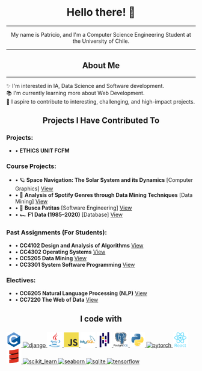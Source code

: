 <h1 align="center">Hello there! 👋</h1>

---

<p align="center">
  My name is Patricio, and I'm a Computer Science Engineering Student at the University of Chile.
</p>

---

<h2 align="center">About Me</h2>

---

<p align="left">✨ I'm interested in IA, Data Science and Software development. <br>📚 I'm currently learning more about Web Development.<br>🎯 I aspire to contribute to interesting, challenging, and high-impact projects.</p>


###
<h2 align="center">Projects I Have Contributed To</h2>

### Projects:
- &#8226; **ETHICS UNIT FCFM**  

### Course Projects:
- &#8226; 🪐 **Space Navigation: The Solar System and its Dynamics** [Computer Graphics] [View](https://github.com/patricioespinozaa/CC3501-Computer-Graphics-Space-Navigation-The-Solar-System-and-Its-Dynamics)
- &#8226; 🎵 **Analysis of Spotify Genres through Data Mining Techniques** [Data Mining] [View](https://github.com/patricioespinozaa/CC5205-Proyecto-Mineria-de-datos)
- &#8226; 🐾 **Busca Patitas** [Software Engineering] [View](https://github.com/patricioespinozaa/CC4401-Software-Engineering-Proyecto-Busca-Patitas)
- &#8226; 🏎️ **F1 Data (1985–2020)** [Database] [View](https://github.com/patricioespinozaa/CC3201-Database-Project-F1-Data-Between-1985-and-2020)

### Past Assignments (For Students):
- &#8226; **CC4102 Design and Analysis of Algorithms** [View](https://github.com/patricioespinozaa/CC4102-Design-and-Analysis-of-Algorithms)
- &#8226; **CC4302 Operating Systems** [View](https://github.com/patricioespinozaa/CC4302-Operating-Systems)
- &#8226; **CC5205 Data Mining** [View](https://github.com/patricioespinozaa/CC5205-Data-Mining)
- &#8226; **CC3301 System Software Programming** [View](https://github.com/patricioespinozaa/CC3301-System-Software-Programming)

### Electives:
- &#8226; **CC6205 Natural Language Processing (NLP)** [View](https://github.com/patricioespinozaa/CC6205-Natural-Language-Processing)
- &#8226; **CC7220 The Web of Data** [View](https://github.com/patricioespinozaa/CC7220-The-Web-Of-Data)

###

<h2 align="center">I code with</h2>

###

<p align="left"> <a href="https://www.cprogramming.com/" target="_blank" rel="noreferrer"> <img src="https://raw.githubusercontent.com/devicons/devicon/master/icons/c/c-original.svg" alt="c" width="40" height="40"/> </a> <a href="https://www.djangoproject.com/" target="_blank" rel="noreferrer"> <img src="https://cdn.worldvectorlogo.com/logos/django.svg" alt="django" width="40" height="40"/> </a> <a href="https://www.java.com" target="_blank" rel="noreferrer"> <img src="https://raw.githubusercontent.com/devicons/devicon/master/icons/java/java-original.svg" alt="java" width="40" height="40"/> </a> <a href="https://developer.mozilla.org/en-US/docs/Web/JavaScript" target="_blank" rel="noreferrer"> <img src="https://raw.githubusercontent.com/devicons/devicon/master/icons/javascript/javascript-original.svg" alt="javascript" width="40" height="40"/> </a> <a href="https://www.mysql.com/" target="_blank" rel="noreferrer"> <img src="https://raw.githubusercontent.com/devicons/devicon/master/icons/mysql/mysql-original-wordmark.svg" alt="mysql" width="40" height="40"/> </a> <a href="https://pandas.pydata.org/" target="_blank" rel="noreferrer"> <img src="https://raw.githubusercontent.com/devicons/devicon/2ae2a900d2f041da66e950e4d48052658d850630/icons/pandas/pandas-original.svg" alt="pandas" width="40" height="40"/> </a> <a href="https://www.postgresql.org" target="_blank" rel="noreferrer"> <img src="https://raw.githubusercontent.com/devicons/devicon/master/icons/postgresql/postgresql-original-wordmark.svg" alt="postgresql" width="40" height="40"/> </a> <a href="https://www.python.org" target="_blank" rel="noreferrer"> <img src="https://raw.githubusercontent.com/devicons/devicon/master/icons/python/python-original.svg" alt="python" width="40" height="40"/> </a> <a href="https://pytorch.org/" target="_blank" rel="noreferrer"> <img src="https://www.vectorlogo.zone/logos/pytorch/pytorch-icon.svg" alt="pytorch" width="40" height="40"/> </a> <a href="https://reactjs.org/" target="_blank" rel="noreferrer"> <img src="https://raw.githubusercontent.com/devicons/devicon/master/icons/react/react-original-wordmark.svg" alt="react" width="40" height="40"/> </a> <a href="https://www.scala-lang.org" target="_blank" rel="noreferrer"> <img src="https://raw.githubusercontent.com/devicons/devicon/master/icons/scala/scala-original.svg" alt="scala" width="40" height="40"/> </a> <a href="https://scikit-learn.org/" target="_blank" rel="noreferrer"> <img src="https://upload.wikimedia.org/wikipedia/commons/0/05/Scikit_learn_logo_small.svg" alt="scikit_learn" width="40" height="40"/> </a> <a href="https://seaborn.pydata.org/" target="_blank" rel="noreferrer"> <img src="https://seaborn.pydata.org/_images/logo-mark-lightbg.svg" alt="seaborn" width="40" height="40"/> </a> <a href="https://www.sqlite.org/" target="_blank" rel="noreferrer"> <img src="https://www.vectorlogo.zone/logos/sqlite/sqlite-icon.svg" alt="sqlite" width="40" height="40"/> </a> <a href="https://www.tensorflow.org" target="_blank" rel="noreferrer"> <img src="https://www.vectorlogo.zone/logos/tensorflow/tensorflow-icon.svg" alt="tensorflow" width="40" height="40"/> </a> </p>


###
